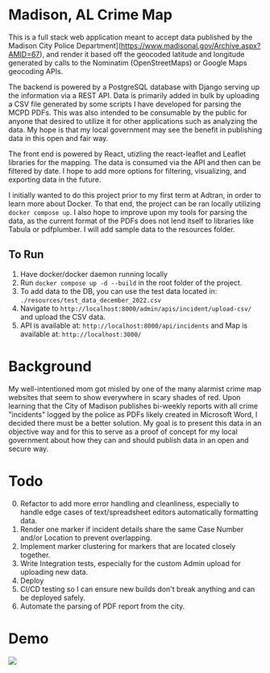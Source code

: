 # Madison, AL Crime Map
This is a full stack web application meant to accept data published by the Madison City Police Department](https://www.madisonal.gov/Archive.aspx?AMID=67), and render it based off the geocoded latitude and longitude generated by calls to the Nominatim (OpenStreetMaps) or Google Maps geocoding APIs. 

The backend is powered by a PostgreSQL database with Django serving up the information via a REST API. Data is primarily added in bulk by uploading a CSV file generated by some scripts I have developed for parsing the MCPD PDFs. This was also intended to be consumable by the public for anyone that desired to utilize it for other applications such as analyzing the data. My hope is that my local government may see the benefit in publishing data in this open and fair way.

The front end is powered by React, utizling the react-leaflet and Leaflet libraries for the mapping. The data is consumed via the API and then can be filtered by date. I hope to add more options for filtering, visualizing, and exporting data in the future.

I initially wanted to do this project prior to my first term at Adtran, in order to learn more about Docker. To that end, the project can be ran locally utilizing `docker compose up`. I also hope to improve upon my tools for parsing the data, as the current format of the PDFs does not lend itself to libraries like Tabula or pdfplumber. I will add sample data to the resources folder.

## To Run
1. Have docker/docker daemon running locally
2. Run `docker compose up -d --build` in the root folder of the project.
3. To add data to the DB, you can use the test data located in: `./resources/test_data_december_2022.csv`
4. Navigate to `http://localhost:8000/admin/apis/incident/upload-csv/` and upload the CSV data.
5. API is available at: `http://localhost:8000/api/incidents` and Map is available at: `http://localhost:3000/`

# Background 
My well-intentioned mom got misled by one of the many alarmist crime map websites that seem to show everywhere in scary shades of red. Upon learning that the City of Madison publishes bi-weekly reports with all crime "incidents" logged by the police as PDFs likely created in Microsoft Word, I decided there must be a better solution. My goal is to present this data in an objective way and for this to serve as a proof of concept for my local government about how they can and should publish data in an open and secure way.

# Todo
0. Refactor to add more error handling and cleanliness, especially to handle edge cases of text/spreadsheet editors automatically formatting data.
1. Render one marker if incident details share the same Case Number and/or Location to prevent overlapping.
2. Implement marker clustering for markers that are located closely together.
3. Write Integration tests, especially for the custom Admin upload for uploading new data.
4. Deploy
5. CI/CD testing so I can ensure new builds don't break anything and can be deployed safely.
6. Automate the parsing of PDF report from the city.

# Demo
![](https://github.com/dkolan/Madison-AL-Crime-Map/blob/main/resources/crimemap.gif)
